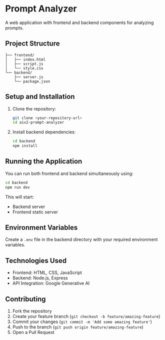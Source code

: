 # Prompt Analyzer

A web application with frontend and backend components for analyzing prompts.

## Project Structure

```
├── frontend/
│   ├── index.html
│   ├── script.js
│   └── style.css
└── backend/
    ├── server.js
    └── package.json
```

## Setup and Installation

1. Clone the repository:
   ```bash
   git clone <your-repository-url>
   cd aiv2-prompt-analyzer
   ```

2. Install backend dependencies:
   ```bash
   cd backend
   npm install
   ```

## Running the Application

You can run both frontend and backend simultaneously using:

```bash
cd backend
npm run dev
```

This will start:
- Backend server
- Frontend static server

## Environment Variables

Create a `.env` file in the backend directory with your required environment variables.

## Technologies Used

- Frontend: HTML, CSS, JavaScript
- Backend: Node.js, Express
- API Integration: Google Generative AI

## Contributing

1. Fork the repository
2. Create your feature branch (`git checkout -b feature/amazing-feature`)
3. Commit your changes (`git commit -m 'Add some amazing feature'`)
4. Push to the branch (`git push origin feature/amazing-feature`)
5. Open a Pull Request
